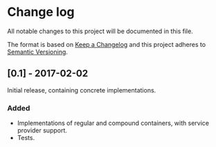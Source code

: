 # Change log
All notable changes to this project will be documented in this file.

The format is based on [Keep a Changelog](http://keepachangelog.com/)
and this project adheres to [Semantic Versioning](http://semver.org/).

## [0.1] - 2017-02-02
Initial release, containing concrete implementations.

### Added
- Implementations of regular and compound containers, with service provider support.
- Tests.